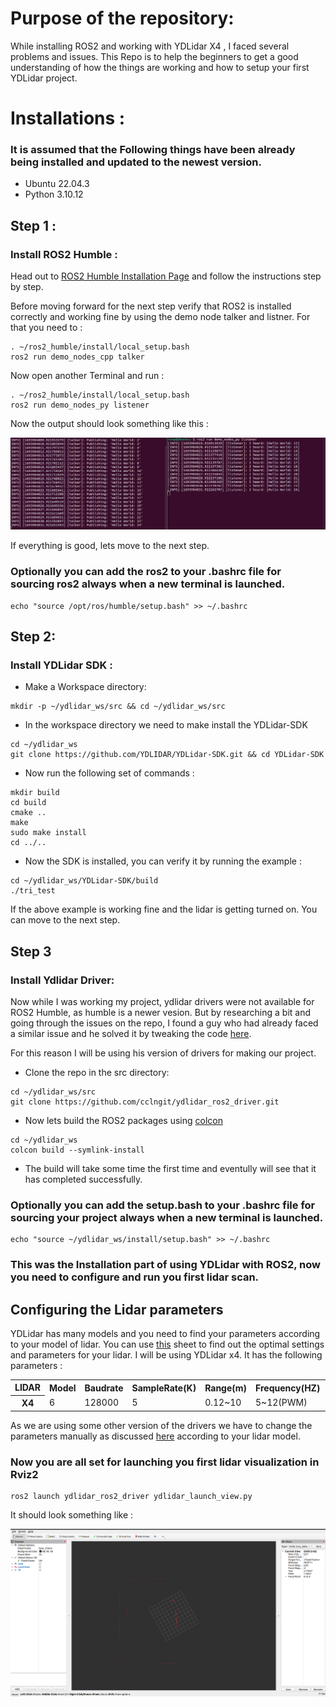 # Purpose of the repository:
While installing ROS2 and working with YDLidar X4 , I faced several problems and issues. This Repo is to help the beginners to get a good understanding of how the things are working and how to setup your first YDLidar project.

# Installations :
### It is assumed that the Following things have been already being installed and updated to the newest version.
+ Ubuntu 22.04.3
+ Python 3.10.12
## Step 1 :
### Install ROS2 Humble :
Head out to [ROS2 Humble Installation Page](https://docs.ros.org/en/humble/Installation/Alternatives/Ubuntu-Development-Setup.html)
and follow the instructions step by step.

Before moving forward for the next step verify that ROS2 is installed correctly and working fine by using the demo node talker and listner. For that you need to :

```
. ~/ros2_humble/install/local_setup.bash
ros2 run demo_nodes_cpp talker
```
Now open another Terminal and run :
```
. ~/ros2_humble/install/local_setup.bash
ros2 run demo_nodes_py listener

```
Now the output should look something like this :

![Example](./res/node%20talker%20Example.png)

If everything is good, lets move to the next step.

### Optionally you can add the ros2 to your .bashrc file for sourcing ros2 always when a new terminal is launched.

```
echo "source /opt/ros/humble/setup.bash" >> ~/.bashrc

```

## Step 2:

### Install YDLidar SDK :

- Make a Workspace directory:
```
mkdir -p ~/ydlidar_ws/src && cd ~/ydlidar_ws/src
```
- In the workspace directory we need to make install the YDLidar-SDK

```
cd ~/ydlidar_ws
git clone https://github.com/YDLIDAR/YDLidar-SDK.git && cd YDLidar-SDK
```
- Now run the following set of commands :
```
mkdir build
cd build
cmake ..
make
sudo make install
cd ../..
```
- Now the SDK is installed, you can verify it by running the example :

```
cd ~/ydlidar_ws/YDLidar-SDK/build
./tri_test
```
If the above example is working fine and the lidar is getting turned on. You can move to the next step.

## Step 3
### Install Ydlidar Driver:

Now while I was working my project, ydlidar drivers were not available for ROS2 Humble, as humble is a newer vesion. But by researching a bit and going through the issues on the repo, I found a guy who had already faced a similar issue and he solved it by tweaking the code [here](https://github.com/cclngit/ydlidar_ros2_driver).   

For this reason I will be using his version of drivers for making our project.

- Clone the repo in the src directory:

```
cd ~/ydlidar_ws/src
git clone https://github.com/cclngit/ydlidar_ros2_driver.git 
```

- Now lets build the ROS2 packages using [colcon](https://docs.ros.org/en/foxy/Tutorials/Beginner-Client-Libraries/Colcon-Tutorial.html)

```
cd ~/ydlidar_ws
colcon build --symlink-install
```
- The build will take some time the first time and eventully will see that it has completed successfully.

### Optionally you can add the setup.bash to your .bashrc file for sourcing your project always when a new terminal is launched.
```
echo "source ~/ydlidar_ws/install/setup.bash" >> ~/.bashrc

```
### This was the Installation part of using YDLidar with ROS2, now you need to configure and run you first lidar scan.

## Configuring the Lidar parameters
YDLidar has many models and you need to find your parameters according to your model of lidar. You can use [this](https://github.com/YDLIDAR/ydlidar_ros2_driver/blob/master/details.md) sheet to find out the optimal settings and parameters for your lidar. I will be using YDLidar x4. It has the following parameters :
<table>
<tr><th>LIDAR      <th> Model  <th>  Baudrate <th>  SampleRate(K) <th> Range(m)  		<th>  Frequency(HZ) <th> Intenstiy(bit) <th> SingleChannel<th> voltage(V)

<tr><th> X4        <td> 6	   <td>  128000   <td>   5            <td>  0.12~10     	<td> 5~12(PWM)      <td> false          <td> false    	  <td> 4.8~5.2
</table>

As we are using some other version of the drivers we have to change the parameters manually as discussed [here](https://github.com/cclngit/ydlidar_ros2_driver#configure-lidar) according to your lidar model.

### Now you are all set for launching you first lidar visualization in Rviz2

```
ros2 launch ydlidar_ros2_driver ydlidar_launch_view.py 
```

It should look something like :

![Lidar Scan](./res/lidar-scan.png)
